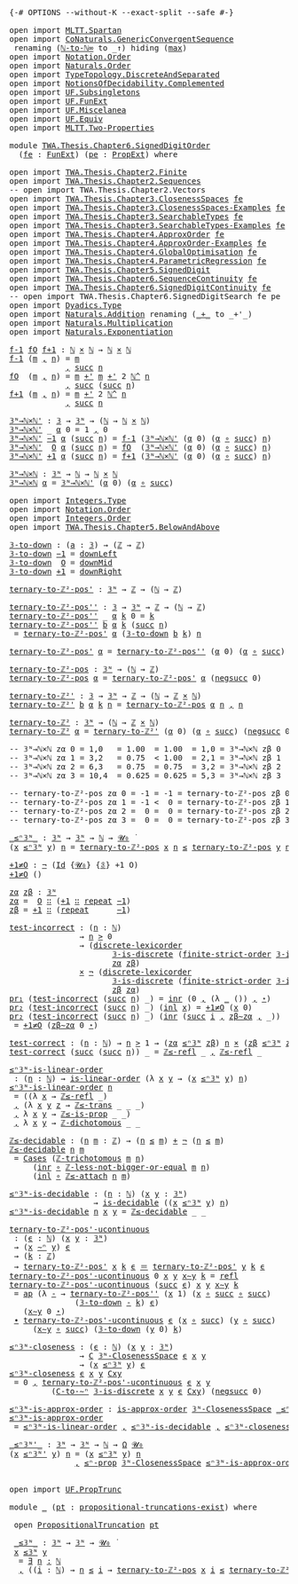 <pre class="Agda"><a id="9" class="Symbol">{-#</a> <a id="13" class="Keyword">OPTIONS</a> <a id="21" class="Pragma">--without-K</a> <a id="33" class="Pragma">--exact-split</a> <a id="47" class="Pragma">--safe</a> <a id="54" class="Symbol">#-}</a>

<a id="59" class="Keyword">open</a> <a id="64" class="Keyword">import</a> <a id="71" href="MLTT.Spartan.html" class="Module">MLTT.Spartan</a>
<a id="84" class="Keyword">open</a> <a id="89" class="Keyword">import</a> <a id="96" href="CoNaturals.GenericConvergentSequence.html" class="Module">CoNaturals.GenericConvergentSequence</a>
 <a id="134" class="Keyword">renaming</a> <a id="143" class="Symbol">(</a><a id="144" href="CoNaturals.GenericConvergentSequence.html#6813" class="Function">ℕ-to-ℕ∞</a> <a id="152" class="Symbol">to</a> <a id="155" class="Function">_↑</a><a id="157" class="Symbol">)</a> <a id="159" class="Keyword">hiding</a> <a id="166" class="Symbol">(</a><a id="167" href="CoNaturals.GenericConvergentSequence.html#17576" class="Function">max</a><a id="170" class="Symbol">)</a>
<a id="172" class="Keyword">open</a> <a id="177" class="Keyword">import</a> <a id="184" href="Notation.Order.html" class="Module">Notation.Order</a>
<a id="199" class="Keyword">open</a> <a id="204" class="Keyword">import</a> <a id="211" href="Naturals.Order.html" class="Module">Naturals.Order</a>
<a id="226" class="Keyword">open</a> <a id="231" class="Keyword">import</a> <a id="238" href="TypeTopology.DiscreteAndSeparated.html" class="Module">TypeTopology.DiscreteAndSeparated</a>
<a id="272" class="Keyword">open</a> <a id="277" class="Keyword">import</a> <a id="284" href="NotionsOfDecidability.Complemented.html" class="Module">NotionsOfDecidability.Complemented</a>
<a id="319" class="Keyword">open</a> <a id="324" class="Keyword">import</a> <a id="331" href="UF.Subsingletons.html" class="Module">UF.Subsingletons</a>
<a id="348" class="Keyword">open</a> <a id="353" class="Keyword">import</a> <a id="360" href="UF.FunExt.html" class="Module">UF.FunExt</a>
<a id="370" class="Keyword">open</a> <a id="375" class="Keyword">import</a> <a id="382" href="UF.Miscelanea.html" class="Module">UF.Miscelanea</a>
<a id="396" class="Keyword">open</a> <a id="401" class="Keyword">import</a> <a id="408" href="UF.Equiv.html" class="Module">UF.Equiv</a>
<a id="417" class="Keyword">open</a> <a id="422" class="Keyword">import</a> <a id="429" href="MLTT.Two-Properties.html" class="Module">MLTT.Two-Properties</a>

<a id="450" class="Keyword">module</a> <a id="457" href="TWA.Thesis.Chapter6.SignedDigitOrder.html" class="Module">TWA.Thesis.Chapter6.SignedDigitOrder</a>
  <a id="496" class="Symbol">(</a><a id="497" href="TWA.Thesis.Chapter6.SignedDigitOrder.html#497" class="Bound">fe</a> <a id="500" class="Symbol">:</a> <a id="502" href="UF.FunExt.html#970" class="Function">FunExt</a><a id="508" class="Symbol">)</a> <a id="510" class="Symbol">(</a><a id="511" href="TWA.Thesis.Chapter6.SignedDigitOrder.html#511" class="Bound">pe</a> <a id="514" class="Symbol">:</a> <a id="516" href="UF.Subsingletons.html#14254" class="Function">PropExt</a><a id="523" class="Symbol">)</a> <a id="525" class="Keyword">where</a>

<a id="532" class="Keyword">open</a> <a id="537" class="Keyword">import</a> <a id="544" href="TWA.Thesis.Chapter2.Finite.html" class="Module">TWA.Thesis.Chapter2.Finite</a>
<a id="571" class="Keyword">open</a> <a id="576" class="Keyword">import</a> <a id="583" href="TWA.Thesis.Chapter2.Sequences.html" class="Module">TWA.Thesis.Chapter2.Sequences</a>
<a id="613" class="Comment">-- open import TWA.Thesis.Chapter2.Vectors</a>
<a id="656" class="Keyword">open</a> <a id="661" class="Keyword">import</a> <a id="668" href="TWA.Thesis.Chapter3.ClosenessSpaces.html" class="Module">TWA.Thesis.Chapter3.ClosenessSpaces</a> <a id="704" href="TWA.Thesis.Chapter6.SignedDigitOrder.html#497" class="Bound">fe</a>
<a id="707" class="Keyword">open</a> <a id="712" class="Keyword">import</a> <a id="719" href="TWA.Thesis.Chapter3.ClosenessSpaces-Examples.html" class="Module">TWA.Thesis.Chapter3.ClosenessSpaces-Examples</a> <a id="764" href="TWA.Thesis.Chapter6.SignedDigitOrder.html#497" class="Bound">fe</a>
<a id="767" class="Keyword">open</a> <a id="772" class="Keyword">import</a> <a id="779" href="TWA.Thesis.Chapter3.SearchableTypes.html" class="Module">TWA.Thesis.Chapter3.SearchableTypes</a> <a id="815" href="TWA.Thesis.Chapter6.SignedDigitOrder.html#497" class="Bound">fe</a>
<a id="818" class="Keyword">open</a> <a id="823" class="Keyword">import</a> <a id="830" href="TWA.Thesis.Chapter3.SearchableTypes-Examples.html" class="Module">TWA.Thesis.Chapter3.SearchableTypes-Examples</a> <a id="875" href="TWA.Thesis.Chapter6.SignedDigitOrder.html#497" class="Bound">fe</a> <a id="878" href="TWA.Thesis.Chapter6.SignedDigitOrder.html#511" class="Bound">pe</a>
<a id="881" class="Keyword">open</a> <a id="886" class="Keyword">import</a> <a id="893" href="TWA.Thesis.Chapter4.ApproxOrder.html" class="Module">TWA.Thesis.Chapter4.ApproxOrder</a> <a id="925" href="TWA.Thesis.Chapter6.SignedDigitOrder.html#497" class="Bound">fe</a>
<a id="928" class="Keyword">open</a> <a id="933" class="Keyword">import</a> <a id="940" href="TWA.Thesis.Chapter4.ApproxOrder-Examples.html" class="Module">TWA.Thesis.Chapter4.ApproxOrder-Examples</a> <a id="981" href="TWA.Thesis.Chapter6.SignedDigitOrder.html#497" class="Bound">fe</a>
<a id="984" class="Keyword">open</a> <a id="989" class="Keyword">import</a> <a id="996" href="TWA.Thesis.Chapter4.GlobalOptimisation.html" class="Module">TWA.Thesis.Chapter4.GlobalOptimisation</a> <a id="1035" href="TWA.Thesis.Chapter6.SignedDigitOrder.html#497" class="Bound">fe</a>
<a id="1038" class="Keyword">open</a> <a id="1043" class="Keyword">import</a> <a id="1050" href="TWA.Thesis.Chapter4.ParametricRegression.html" class="Module">TWA.Thesis.Chapter4.ParametricRegression</a> <a id="1091" href="TWA.Thesis.Chapter6.SignedDigitOrder.html#497" class="Bound">fe</a>
<a id="1094" class="Keyword">open</a> <a id="1099" class="Keyword">import</a> <a id="1106" href="TWA.Thesis.Chapter5.SignedDigit.html" class="Module">TWA.Thesis.Chapter5.SignedDigit</a>
<a id="1138" class="Keyword">open</a> <a id="1143" class="Keyword">import</a> <a id="1150" href="TWA.Thesis.Chapter6.SequenceContinuity.html" class="Module">TWA.Thesis.Chapter6.SequenceContinuity</a> <a id="1189" href="TWA.Thesis.Chapter6.SignedDigitOrder.html#497" class="Bound">fe</a>
<a id="1192" class="Keyword">open</a> <a id="1197" class="Keyword">import</a> <a id="1204" href="TWA.Thesis.Chapter6.SignedDigitContinuity.html" class="Module">TWA.Thesis.Chapter6.SignedDigitContinuity</a> <a id="1246" href="TWA.Thesis.Chapter6.SignedDigitOrder.html#497" class="Bound">fe</a>
<a id="1249" class="Comment">-- open import TWA.Thesis.Chapter6.SignedDigitSearch fe pe</a>
<a id="1308" class="Keyword">open</a> <a id="1313" class="Keyword">import</a> <a id="1320" href="Dyadics.Type.html" class="Module">Dyadics.Type</a>
<a id="1333" class="Keyword">open</a> <a id="1338" class="Keyword">import</a> <a id="1345" href="Naturals.Addition.html" class="Module">Naturals.Addition</a> <a id="1363" class="Keyword">renaming</a> <a id="1372" class="Symbol">(</a><a id="1373" href="Naturals.Addition.html#241" class="Primitive Operator">_+_</a> <a id="1377" class="Symbol">to</a> <a id="1380" class="Primitive Operator">_+&#39;_</a><a id="1384" class="Symbol">)</a>
<a id="1386" class="Keyword">open</a> <a id="1391" class="Keyword">import</a> <a id="1398" href="Naturals.Multiplication.html" class="Module">Naturals.Multiplication</a>
<a id="1422" class="Keyword">open</a> <a id="1427" class="Keyword">import</a> <a id="1434" href="Naturals.Exponentiation.html" class="Module">Naturals.Exponentiation</a>

<a id="f-1"></a><a id="1459" href="TWA.Thesis.Chapter6.SignedDigitOrder.html#1459" class="Function">f-1</a> <a id="fO"></a><a id="1463" href="TWA.Thesis.Chapter6.SignedDigitOrder.html#1463" class="Function">fO</a> <a id="f+1"></a><a id="1466" href="TWA.Thesis.Chapter6.SignedDigitOrder.html#1466" class="Function">f+1</a> <a id="1470" class="Symbol">:</a> <a id="1472" href="MLTT.Natural-Numbers-Type.html#110" class="Datatype">ℕ</a> <a id="1474" href="MLTT.Sigma.html#572" class="Function Operator">×</a> <a id="1476" href="MLTT.Natural-Numbers-Type.html#110" class="Datatype">ℕ</a> <a id="1478" class="Symbol">→</a> <a id="1480" href="MLTT.Natural-Numbers-Type.html#110" class="Datatype">ℕ</a> <a id="1482" href="MLTT.Sigma.html#572" class="Function Operator">×</a> <a id="1484" href="MLTT.Natural-Numbers-Type.html#110" class="Datatype">ℕ</a>
<a id="1486" href="TWA.Thesis.Chapter6.SignedDigitOrder.html#1459" class="Function">f-1</a> <a id="1490" class="Symbol">(</a><a id="1491" href="TWA.Thesis.Chapter6.SignedDigitOrder.html#1491" class="Bound">m</a> <a id="1493" href="MLTT.Sigma.html#409" class="InductiveConstructor Operator">,</a> <a id="1495" href="TWA.Thesis.Chapter6.SignedDigitOrder.html#1495" class="Bound">n</a><a id="1496" class="Symbol">)</a> <a id="1498" class="Symbol">=</a> <a id="1500" href="TWA.Thesis.Chapter6.SignedDigitOrder.html#1491" class="Bound">m</a>
            <a id="1514" href="MLTT.Sigma.html#409" class="InductiveConstructor Operator">,</a> <a id="1516" href="MLTT.Natural-Numbers-Type.html#137" class="InductiveConstructor">succ</a> <a id="1521" href="TWA.Thesis.Chapter6.SignedDigitOrder.html#1495" class="Bound">n</a>
<a id="1523" href="TWA.Thesis.Chapter6.SignedDigitOrder.html#1463" class="Function">fO</a>  <a id="1527" class="Symbol">(</a><a id="1528" href="TWA.Thesis.Chapter6.SignedDigitOrder.html#1528" class="Bound">m</a> <a id="1530" href="MLTT.Sigma.html#409" class="InductiveConstructor Operator">,</a> <a id="1532" href="TWA.Thesis.Chapter6.SignedDigitOrder.html#1532" class="Bound">n</a><a id="1533" class="Symbol">)</a> <a id="1535" class="Symbol">=</a> <a id="1537" href="TWA.Thesis.Chapter6.SignedDigitOrder.html#1528" class="Bound">m</a> <a id="1539" href="TWA.Thesis.Chapter6.SignedDigitOrder.html#1380" class="Primitive Operator">+&#39;</a> <a id="1542" href="TWA.Thesis.Chapter6.SignedDigitOrder.html#1528" class="Bound">m</a> <a id="1544" href="TWA.Thesis.Chapter6.SignedDigitOrder.html#1380" class="Primitive Operator">+&#39;</a> <a id="1547" class="Number">2</a> <a id="1549" href="Naturals.Exponentiation.html#250" class="Function Operator">ℕ^</a> <a id="1552" href="TWA.Thesis.Chapter6.SignedDigitOrder.html#1532" class="Bound">n</a>
            <a id="1566" href="MLTT.Sigma.html#409" class="InductiveConstructor Operator">,</a> <a id="1568" href="MLTT.Natural-Numbers-Type.html#137" class="InductiveConstructor">succ</a> <a id="1573" class="Symbol">(</a><a id="1574" href="MLTT.Natural-Numbers-Type.html#137" class="InductiveConstructor">succ</a> <a id="1579" href="TWA.Thesis.Chapter6.SignedDigitOrder.html#1532" class="Bound">n</a><a id="1580" class="Symbol">)</a>
<a id="1582" href="TWA.Thesis.Chapter6.SignedDigitOrder.html#1466" class="Function">f+1</a> <a id="1586" class="Symbol">(</a><a id="1587" href="TWA.Thesis.Chapter6.SignedDigitOrder.html#1587" class="Bound">m</a> <a id="1589" href="MLTT.Sigma.html#409" class="InductiveConstructor Operator">,</a> <a id="1591" href="TWA.Thesis.Chapter6.SignedDigitOrder.html#1591" class="Bound">n</a><a id="1592" class="Symbol">)</a> <a id="1594" class="Symbol">=</a> <a id="1596" href="TWA.Thesis.Chapter6.SignedDigitOrder.html#1587" class="Bound">m</a> <a id="1598" href="TWA.Thesis.Chapter6.SignedDigitOrder.html#1380" class="Primitive Operator">+&#39;</a> <a id="1601" class="Number">2</a> <a id="1603" href="Naturals.Exponentiation.html#250" class="Function Operator">ℕ^</a> <a id="1606" href="TWA.Thesis.Chapter6.SignedDigitOrder.html#1591" class="Bound">n</a>
            <a id="1620" href="MLTT.Sigma.html#409" class="InductiveConstructor Operator">,</a> <a id="1622" href="MLTT.Natural-Numbers-Type.html#137" class="InductiveConstructor">succ</a> <a id="1627" href="TWA.Thesis.Chapter6.SignedDigitOrder.html#1591" class="Bound">n</a>

<a id="𝟛ᴺ→ℕ×ℕ&#39;"></a><a id="1630" href="TWA.Thesis.Chapter6.SignedDigitOrder.html#1630" class="Function">𝟛ᴺ→ℕ×ℕ&#39;</a> <a id="1638" class="Symbol">:</a> <a id="1640" href="TWA.Thesis.Chapter5.SignedDigit.html#415" class="Datatype">𝟛</a> <a id="1642" class="Symbol">→</a> <a id="1644" href="TWA.Thesis.Chapter5.SignedDigit.html#879" class="Function">𝟛ᴺ</a> <a id="1647" class="Symbol">→</a> <a id="1649" class="Symbol">(</a><a id="1650" href="MLTT.Natural-Numbers-Type.html#110" class="Datatype">ℕ</a> <a id="1652" class="Symbol">→</a> <a id="1654" href="MLTT.Natural-Numbers-Type.html#110" class="Datatype">ℕ</a> <a id="1656" href="MLTT.Sigma.html#572" class="Function Operator">×</a> <a id="1658" href="MLTT.Natural-Numbers-Type.html#110" class="Datatype">ℕ</a><a id="1659" class="Symbol">)</a>
<a id="1661" href="TWA.Thesis.Chapter6.SignedDigitOrder.html#1630" class="Function">𝟛ᴺ→ℕ×ℕ&#39;</a> <a id="1669" class="Symbol">_</a> <a id="1671" href="TWA.Thesis.Chapter6.SignedDigitOrder.html#1671" class="Bound">α</a> <a id="1673" class="Number">0</a> <a id="1675" class="Symbol">=</a> <a id="1677" class="Number">1</a> <a id="1679" href="MLTT.Sigma.html#409" class="InductiveConstructor Operator">,</a> <a id="1681" class="Number">0</a>
<a id="1683" href="TWA.Thesis.Chapter6.SignedDigitOrder.html#1630" class="Function">𝟛ᴺ→ℕ×ℕ&#39;</a> <a id="1691" href="TWA.Thesis.Chapter5.SignedDigit.html#432" class="InductiveConstructor">−1</a> <a id="1694" href="TWA.Thesis.Chapter6.SignedDigitOrder.html#1694" class="Bound">α</a> <a id="1696" class="Symbol">(</a><a id="1697" href="MLTT.Natural-Numbers-Type.html#137" class="InductiveConstructor">succ</a> <a id="1702" href="TWA.Thesis.Chapter6.SignedDigitOrder.html#1702" class="Bound">n</a><a id="1703" class="Symbol">)</a> <a id="1705" class="Symbol">=</a> <a id="1707" href="TWA.Thesis.Chapter6.SignedDigitOrder.html#1459" class="Function">f-1</a> <a id="1711" class="Symbol">(</a><a id="1712" href="TWA.Thesis.Chapter6.SignedDigitOrder.html#1630" class="Function">𝟛ᴺ→ℕ×ℕ&#39;</a> <a id="1720" class="Symbol">(</a><a id="1721" href="TWA.Thesis.Chapter6.SignedDigitOrder.html#1694" class="Bound">α</a> <a id="1723" class="Number">0</a><a id="1724" class="Symbol">)</a> <a id="1726" class="Symbol">(</a><a id="1727" href="TWA.Thesis.Chapter6.SignedDigitOrder.html#1694" class="Bound">α</a> <a id="1729" href="MLTT.Pi.html#527" class="Function Operator">∘</a> <a id="1731" href="MLTT.Natural-Numbers-Type.html#137" class="InductiveConstructor">succ</a><a id="1735" class="Symbol">)</a> <a id="1737" href="TWA.Thesis.Chapter6.SignedDigitOrder.html#1702" class="Bound">n</a><a id="1738" class="Symbol">)</a>
<a id="1740" href="TWA.Thesis.Chapter6.SignedDigitOrder.html#1630" class="Function">𝟛ᴺ→ℕ×ℕ&#39;</a>  <a id="1749" href="TWA.Thesis.Chapter5.SignedDigit.html#435" class="InductiveConstructor">O</a> <a id="1751" href="TWA.Thesis.Chapter6.SignedDigitOrder.html#1751" class="Bound">α</a> <a id="1753" class="Symbol">(</a><a id="1754" href="MLTT.Natural-Numbers-Type.html#137" class="InductiveConstructor">succ</a> <a id="1759" href="TWA.Thesis.Chapter6.SignedDigitOrder.html#1759" class="Bound">n</a><a id="1760" class="Symbol">)</a> <a id="1762" class="Symbol">=</a> <a id="1764" href="TWA.Thesis.Chapter6.SignedDigitOrder.html#1463" class="Function">fO</a>  <a id="1768" class="Symbol">(</a><a id="1769" href="TWA.Thesis.Chapter6.SignedDigitOrder.html#1630" class="Function">𝟛ᴺ→ℕ×ℕ&#39;</a> <a id="1777" class="Symbol">(</a><a id="1778" href="TWA.Thesis.Chapter6.SignedDigitOrder.html#1751" class="Bound">α</a> <a id="1780" class="Number">0</a><a id="1781" class="Symbol">)</a> <a id="1783" class="Symbol">(</a><a id="1784" href="TWA.Thesis.Chapter6.SignedDigitOrder.html#1751" class="Bound">α</a> <a id="1786" href="MLTT.Pi.html#527" class="Function Operator">∘</a> <a id="1788" href="MLTT.Natural-Numbers-Type.html#137" class="InductiveConstructor">succ</a><a id="1792" class="Symbol">)</a> <a id="1794" href="TWA.Thesis.Chapter6.SignedDigitOrder.html#1759" class="Bound">n</a><a id="1795" class="Symbol">)</a>
<a id="1797" href="TWA.Thesis.Chapter6.SignedDigitOrder.html#1630" class="Function">𝟛ᴺ→ℕ×ℕ&#39;</a> <a id="1805" href="TWA.Thesis.Chapter5.SignedDigit.html#437" class="InductiveConstructor">+1</a> <a id="1808" href="TWA.Thesis.Chapter6.SignedDigitOrder.html#1808" class="Bound">α</a> <a id="1810" class="Symbol">(</a><a id="1811" href="MLTT.Natural-Numbers-Type.html#137" class="InductiveConstructor">succ</a> <a id="1816" href="TWA.Thesis.Chapter6.SignedDigitOrder.html#1816" class="Bound">n</a><a id="1817" class="Symbol">)</a> <a id="1819" class="Symbol">=</a> <a id="1821" href="TWA.Thesis.Chapter6.SignedDigitOrder.html#1466" class="Function">f+1</a> <a id="1825" class="Symbol">(</a><a id="1826" href="TWA.Thesis.Chapter6.SignedDigitOrder.html#1630" class="Function">𝟛ᴺ→ℕ×ℕ&#39;</a> <a id="1834" class="Symbol">(</a><a id="1835" href="TWA.Thesis.Chapter6.SignedDigitOrder.html#1808" class="Bound">α</a> <a id="1837" class="Number">0</a><a id="1838" class="Symbol">)</a> <a id="1840" class="Symbol">(</a><a id="1841" href="TWA.Thesis.Chapter6.SignedDigitOrder.html#1808" class="Bound">α</a> <a id="1843" href="MLTT.Pi.html#527" class="Function Operator">∘</a> <a id="1845" href="MLTT.Natural-Numbers-Type.html#137" class="InductiveConstructor">succ</a><a id="1849" class="Symbol">)</a> <a id="1851" href="TWA.Thesis.Chapter6.SignedDigitOrder.html#1816" class="Bound">n</a><a id="1852" class="Symbol">)</a>

<a id="𝟛ᴺ→ℕ×ℕ"></a><a id="1855" href="TWA.Thesis.Chapter6.SignedDigitOrder.html#1855" class="Function">𝟛ᴺ→ℕ×ℕ</a> <a id="1862" class="Symbol">:</a> <a id="1864" href="TWA.Thesis.Chapter5.SignedDigit.html#879" class="Function">𝟛ᴺ</a> <a id="1867" class="Symbol">→</a> <a id="1869" href="MLTT.Natural-Numbers-Type.html#110" class="Datatype">ℕ</a> <a id="1871" class="Symbol">→</a> <a id="1873" href="MLTT.Natural-Numbers-Type.html#110" class="Datatype">ℕ</a> <a id="1875" href="MLTT.Sigma.html#572" class="Function Operator">×</a> <a id="1877" href="MLTT.Natural-Numbers-Type.html#110" class="Datatype">ℕ</a>
<a id="1879" href="TWA.Thesis.Chapter6.SignedDigitOrder.html#1855" class="Function">𝟛ᴺ→ℕ×ℕ</a> <a id="1886" href="TWA.Thesis.Chapter6.SignedDigitOrder.html#1886" class="Bound">α</a> <a id="1888" class="Symbol">=</a> <a id="1890" href="TWA.Thesis.Chapter6.SignedDigitOrder.html#1630" class="Function">𝟛ᴺ→ℕ×ℕ&#39;</a> <a id="1898" class="Symbol">(</a><a id="1899" href="TWA.Thesis.Chapter6.SignedDigitOrder.html#1886" class="Bound">α</a> <a id="1901" class="Number">0</a><a id="1902" class="Symbol">)</a> <a id="1904" class="Symbol">(</a><a id="1905" href="TWA.Thesis.Chapter6.SignedDigitOrder.html#1886" class="Bound">α</a> <a id="1907" href="MLTT.Pi.html#527" class="Function Operator">∘</a> <a id="1909" href="MLTT.Natural-Numbers-Type.html#137" class="InductiveConstructor">succ</a><a id="1913" class="Symbol">)</a>

<a id="1916" class="Keyword">open</a> <a id="1921" class="Keyword">import</a> <a id="1928" href="Integers.Type.html" class="Module">Integers.Type</a>
<a id="1942" class="Keyword">open</a> <a id="1947" class="Keyword">import</a> <a id="1954" href="Notation.Order.html" class="Module">Notation.Order</a>
<a id="1969" class="Keyword">open</a> <a id="1974" class="Keyword">import</a> <a id="1981" href="Integers.Order.html" class="Module">Integers.Order</a>
<a id="1996" class="Keyword">open</a> <a id="2001" class="Keyword">import</a> <a id="2008" href="TWA.Thesis.Chapter5.BelowAndAbove.html" class="Module">TWA.Thesis.Chapter5.BelowAndAbove</a>

<a id="𝟛-to-down"></a><a id="2043" href="TWA.Thesis.Chapter6.SignedDigitOrder.html#2043" class="Function">𝟛-to-down</a> <a id="2053" class="Symbol">:</a> <a id="2055" class="Symbol">(</a><a id="2056" href="TWA.Thesis.Chapter6.SignedDigitOrder.html#2056" class="Bound">a</a> <a id="2058" class="Symbol">:</a> <a id="2060" href="TWA.Thesis.Chapter5.SignedDigit.html#415" class="Datatype">𝟛</a><a id="2061" class="Symbol">)</a> <a id="2063" class="Symbol">→</a> <a id="2065" class="Symbol">(</a><a id="2066" href="Integers.Type.html#776" class="Datatype">ℤ</a> <a id="2068" class="Symbol">→</a> <a id="2070" href="Integers.Type.html#776" class="Datatype">ℤ</a><a id="2071" class="Symbol">)</a>
<a id="2073" href="TWA.Thesis.Chapter6.SignedDigitOrder.html#2043" class="Function">𝟛-to-down</a> <a id="2083" href="TWA.Thesis.Chapter5.SignedDigit.html#432" class="InductiveConstructor">−1</a> <a id="2086" class="Symbol">=</a> <a id="2088" href="TWA.Thesis.Chapter5.BelowAndAbove.html#528" class="Function">downLeft</a>
<a id="2097" href="TWA.Thesis.Chapter6.SignedDigitOrder.html#2043" class="Function">𝟛-to-down</a>  <a id="2108" href="TWA.Thesis.Chapter5.SignedDigit.html#435" class="InductiveConstructor">O</a> <a id="2110" class="Symbol">=</a> <a id="2112" href="TWA.Thesis.Chapter5.BelowAndAbove.html#537" class="Function">downMid</a>
<a id="2120" href="TWA.Thesis.Chapter6.SignedDigitOrder.html#2043" class="Function">𝟛-to-down</a> <a id="2130" href="TWA.Thesis.Chapter5.SignedDigit.html#437" class="InductiveConstructor">+1</a> <a id="2133" class="Symbol">=</a> <a id="2135" href="TWA.Thesis.Chapter5.BelowAndAbove.html#545" class="Function">downRight</a>

<a id="ternary-to-ℤ²-pos&#39;"></a><a id="2146" href="TWA.Thesis.Chapter6.SignedDigitOrder.html#2146" class="Function">ternary-to-ℤ²-pos&#39;</a> <a id="2165" class="Symbol">:</a> <a id="2167" href="TWA.Thesis.Chapter5.SignedDigit.html#879" class="Function">𝟛ᴺ</a> <a id="2170" class="Symbol">→</a> <a id="2172" href="Integers.Type.html#776" class="Datatype">ℤ</a> <a id="2174" class="Symbol">→</a> <a id="2176" class="Symbol">(</a><a id="2177" href="MLTT.Natural-Numbers-Type.html#110" class="Datatype">ℕ</a> <a id="2179" class="Symbol">→</a> <a id="2181" href="Integers.Type.html#776" class="Datatype">ℤ</a><a id="2182" class="Symbol">)</a>

<a id="ternary-to-ℤ²-pos&#39;&#39;"></a><a id="2185" href="TWA.Thesis.Chapter6.SignedDigitOrder.html#2185" class="Function">ternary-to-ℤ²-pos&#39;&#39;</a> <a id="2205" class="Symbol">:</a> <a id="2207" href="TWA.Thesis.Chapter5.SignedDigit.html#415" class="Datatype">𝟛</a> <a id="2209" class="Symbol">→</a> <a id="2211" href="TWA.Thesis.Chapter5.SignedDigit.html#879" class="Function">𝟛ᴺ</a> <a id="2214" class="Symbol">→</a> <a id="2216" href="Integers.Type.html#776" class="Datatype">ℤ</a> <a id="2218" class="Symbol">→</a> <a id="2220" class="Symbol">(</a><a id="2221" href="MLTT.Natural-Numbers-Type.html#110" class="Datatype">ℕ</a> <a id="2223" class="Symbol">→</a> <a id="2225" href="Integers.Type.html#776" class="Datatype">ℤ</a><a id="2226" class="Symbol">)</a>
<a id="2228" href="TWA.Thesis.Chapter6.SignedDigitOrder.html#2185" class="Function">ternary-to-ℤ²-pos&#39;&#39;</a> <a id="2248" class="Symbol">_</a> <a id="2250" href="TWA.Thesis.Chapter6.SignedDigitOrder.html#2250" class="Bound">α</a> <a id="2252" href="TWA.Thesis.Chapter6.SignedDigitOrder.html#2252" class="Bound">k</a> <a id="2254" class="Number">0</a> <a id="2256" class="Symbol">=</a> <a id="2258" href="TWA.Thesis.Chapter6.SignedDigitOrder.html#2252" class="Bound">k</a>
<a id="2260" href="TWA.Thesis.Chapter6.SignedDigitOrder.html#2185" class="Function">ternary-to-ℤ²-pos&#39;&#39;</a> <a id="2280" href="TWA.Thesis.Chapter6.SignedDigitOrder.html#2280" class="Bound">b</a> <a id="2282" href="TWA.Thesis.Chapter6.SignedDigitOrder.html#2282" class="Bound">α</a> <a id="2284" href="TWA.Thesis.Chapter6.SignedDigitOrder.html#2284" class="Bound">k</a> <a id="2286" class="Symbol">(</a><a id="2287" href="MLTT.Natural-Numbers-Type.html#137" class="InductiveConstructor">succ</a> <a id="2292" href="TWA.Thesis.Chapter6.SignedDigitOrder.html#2292" class="Bound">n</a><a id="2293" class="Symbol">)</a>
 <a id="2296" class="Symbol">=</a> <a id="2298" href="TWA.Thesis.Chapter6.SignedDigitOrder.html#2146" class="Function">ternary-to-ℤ²-pos&#39;</a> <a id="2317" href="TWA.Thesis.Chapter6.SignedDigitOrder.html#2282" class="Bound">α</a> <a id="2319" class="Symbol">(</a><a id="2320" href="TWA.Thesis.Chapter6.SignedDigitOrder.html#2043" class="Function">𝟛-to-down</a> <a id="2330" href="TWA.Thesis.Chapter6.SignedDigitOrder.html#2280" class="Bound">b</a> <a id="2332" href="TWA.Thesis.Chapter6.SignedDigitOrder.html#2284" class="Bound">k</a><a id="2333" class="Symbol">)</a> <a id="2335" href="TWA.Thesis.Chapter6.SignedDigitOrder.html#2292" class="Bound">n</a>

<a id="2338" href="TWA.Thesis.Chapter6.SignedDigitOrder.html#2146" class="Function">ternary-to-ℤ²-pos&#39;</a> <a id="2357" href="TWA.Thesis.Chapter6.SignedDigitOrder.html#2357" class="Bound">α</a> <a id="2359" class="Symbol">=</a> <a id="2361" href="TWA.Thesis.Chapter6.SignedDigitOrder.html#2185" class="Function">ternary-to-ℤ²-pos&#39;&#39;</a> <a id="2381" class="Symbol">(</a><a id="2382" href="TWA.Thesis.Chapter6.SignedDigitOrder.html#2357" class="Bound">α</a> <a id="2384" class="Number">0</a><a id="2385" class="Symbol">)</a> <a id="2387" class="Symbol">(</a><a id="2388" href="TWA.Thesis.Chapter6.SignedDigitOrder.html#2357" class="Bound">α</a> <a id="2390" href="MLTT.Pi.html#527" class="Function Operator">∘</a> <a id="2392" href="MLTT.Natural-Numbers-Type.html#137" class="InductiveConstructor">succ</a><a id="2396" class="Symbol">)</a>

<a id="ternary-to-ℤ²-pos"></a><a id="2399" href="TWA.Thesis.Chapter6.SignedDigitOrder.html#2399" class="Function">ternary-to-ℤ²-pos</a> <a id="2417" class="Symbol">:</a> <a id="2419" href="TWA.Thesis.Chapter5.SignedDigit.html#879" class="Function">𝟛ᴺ</a> <a id="2422" class="Symbol">→</a> <a id="2424" class="Symbol">(</a><a id="2425" href="MLTT.Natural-Numbers-Type.html#110" class="Datatype">ℕ</a> <a id="2427" class="Symbol">→</a> <a id="2429" href="Integers.Type.html#776" class="Datatype">ℤ</a><a id="2430" class="Symbol">)</a>
<a id="2432" href="TWA.Thesis.Chapter6.SignedDigitOrder.html#2399" class="Function">ternary-to-ℤ²-pos</a> <a id="2450" href="TWA.Thesis.Chapter6.SignedDigitOrder.html#2450" class="Bound">α</a> <a id="2452" class="Symbol">=</a> <a id="2454" href="TWA.Thesis.Chapter6.SignedDigitOrder.html#2146" class="Function">ternary-to-ℤ²-pos&#39;</a> <a id="2473" href="TWA.Thesis.Chapter6.SignedDigitOrder.html#2450" class="Bound">α</a> <a id="2475" class="Symbol">(</a><a id="2476" href="Integers.Type.html#809" class="InductiveConstructor">negsucc</a> <a id="2484" class="Number">0</a><a id="2485" class="Symbol">)</a>

<a id="ternary-to-ℤ²&#39;"></a><a id="2488" href="TWA.Thesis.Chapter6.SignedDigitOrder.html#2488" class="Function">ternary-to-ℤ²&#39;</a> <a id="2503" class="Symbol">:</a> <a id="2505" href="TWA.Thesis.Chapter5.SignedDigit.html#415" class="Datatype">𝟛</a> <a id="2507" class="Symbol">→</a> <a id="2509" href="TWA.Thesis.Chapter5.SignedDigit.html#879" class="Function">𝟛ᴺ</a> <a id="2512" class="Symbol">→</a> <a id="2514" href="Integers.Type.html#776" class="Datatype">ℤ</a> <a id="2516" class="Symbol">→</a> <a id="2518" class="Symbol">(</a><a id="2519" href="MLTT.Natural-Numbers-Type.html#110" class="Datatype">ℕ</a> <a id="2521" class="Symbol">→</a> <a id="2523" href="Integers.Type.html#776" class="Datatype">ℤ</a> <a id="2525" href="MLTT.Sigma.html#572" class="Function Operator">×</a> <a id="2527" href="MLTT.Natural-Numbers-Type.html#110" class="Datatype">ℕ</a><a id="2528" class="Symbol">)</a>
<a id="2530" href="TWA.Thesis.Chapter6.SignedDigitOrder.html#2488" class="Function">ternary-to-ℤ²&#39;</a> <a id="2545" href="TWA.Thesis.Chapter6.SignedDigitOrder.html#2545" class="Bound">b</a> <a id="2547" href="TWA.Thesis.Chapter6.SignedDigitOrder.html#2547" class="Bound">α</a> <a id="2549" href="TWA.Thesis.Chapter6.SignedDigitOrder.html#2549" class="Bound">k</a> <a id="2551" href="TWA.Thesis.Chapter6.SignedDigitOrder.html#2551" class="Bound">n</a> <a id="2553" class="Symbol">=</a> <a id="2555" href="TWA.Thesis.Chapter6.SignedDigitOrder.html#2399" class="Function">ternary-to-ℤ²-pos</a> <a id="2573" href="TWA.Thesis.Chapter6.SignedDigitOrder.html#2547" class="Bound">α</a> <a id="2575" href="TWA.Thesis.Chapter6.SignedDigitOrder.html#2551" class="Bound">n</a> <a id="2577" href="MLTT.Sigma.html#409" class="InductiveConstructor Operator">,</a> <a id="2579" href="TWA.Thesis.Chapter6.SignedDigitOrder.html#2551" class="Bound">n</a>

<a id="ternary-to-ℤ²"></a><a id="2582" href="TWA.Thesis.Chapter6.SignedDigitOrder.html#2582" class="Function">ternary-to-ℤ²</a> <a id="2596" class="Symbol">:</a> <a id="2598" href="TWA.Thesis.Chapter5.SignedDigit.html#879" class="Function">𝟛ᴺ</a> <a id="2601" class="Symbol">→</a> <a id="2603" class="Symbol">(</a><a id="2604" href="MLTT.Natural-Numbers-Type.html#110" class="Datatype">ℕ</a> <a id="2606" class="Symbol">→</a> <a id="2608" href="Integers.Type.html#776" class="Datatype">ℤ</a> <a id="2610" href="MLTT.Sigma.html#572" class="Function Operator">×</a> <a id="2612" href="MLTT.Natural-Numbers-Type.html#110" class="Datatype">ℕ</a><a id="2613" class="Symbol">)</a>
<a id="2615" href="TWA.Thesis.Chapter6.SignedDigitOrder.html#2582" class="Function">ternary-to-ℤ²</a> <a id="2629" href="TWA.Thesis.Chapter6.SignedDigitOrder.html#2629" class="Bound">α</a> <a id="2631" class="Symbol">=</a> <a id="2633" href="TWA.Thesis.Chapter6.SignedDigitOrder.html#2488" class="Function">ternary-to-ℤ²&#39;</a> <a id="2648" class="Symbol">(</a><a id="2649" href="TWA.Thesis.Chapter6.SignedDigitOrder.html#2629" class="Bound">α</a> <a id="2651" class="Number">0</a><a id="2652" class="Symbol">)</a> <a id="2654" class="Symbol">(</a><a id="2655" href="TWA.Thesis.Chapter6.SignedDigitOrder.html#2629" class="Bound">α</a> <a id="2657" href="MLTT.Pi.html#527" class="Function Operator">∘</a> <a id="2659" href="MLTT.Natural-Numbers-Type.html#137" class="InductiveConstructor">succ</a><a id="2663" class="Symbol">)</a> <a id="2665" class="Symbol">(</a><a id="2666" href="Integers.Type.html#809" class="InductiveConstructor">negsucc</a> <a id="2674" class="Number">0</a><a id="2675" class="Symbol">)</a>

<a id="2678" class="Comment">-- 𝟛ᴺ→ℕ×ℕ zα 0 = 1,0   = 1.00  = 1.00  = 1,0 = 𝟛ᴺ→ℕ×ℕ zβ 0</a>
<a id="2737" class="Comment">-- 𝟛ᴺ→ℕ×ℕ zα 1 = 3,2   = 0.75  &lt; 1.00  = 2,1 = 𝟛ᴺ→ℕ×ℕ zβ 1</a>
<a id="2796" class="Comment">-- 𝟛ᴺ→ℕ×ℕ zα 2 = 6,3   = 0.75  = 0.75  = 3,2 = 𝟛ᴺ→ℕ×ℕ zβ 2</a>
<a id="2855" class="Comment">-- 𝟛ᴺ→ℕ×ℕ zα 3 = 10,4  = 0.625 = 0.625 = 5,3 = 𝟛ᴺ→ℕ×ℕ zβ 3</a>

<a id="2915" class="Comment">-- ternary-to-ℤ²-pos zα 0 = -1 = -1 = ternary-to-ℤ²-pos zβ 0</a>
<a id="2976" class="Comment">-- ternary-to-ℤ²-pos zα 1 = -1 &lt;  0 = ternary-to-ℤ²-pos zβ 1</a>
<a id="3037" class="Comment">-- ternary-to-ℤ²-pos zα 2 =  0 =  0 = ternary-to-ℤ²-pos zβ 2</a>
<a id="3098" class="Comment">-- ternary-to-ℤ²-pos zα 3 =  0 =  0 = ternary-to-ℤ²-pos zβ 3</a>

<a id="_≤ⁿ𝟛ᴺ_"></a><a id="3160" href="TWA.Thesis.Chapter6.SignedDigitOrder.html#3160" class="Function Operator">_≤ⁿ𝟛ᴺ_</a> <a id="3167" class="Symbol">:</a> <a id="3169" href="TWA.Thesis.Chapter5.SignedDigit.html#879" class="Function">𝟛ᴺ</a> <a id="3172" class="Symbol">→</a> <a id="3174" href="TWA.Thesis.Chapter5.SignedDigit.html#879" class="Function">𝟛ᴺ</a> <a id="3177" class="Symbol">→</a> <a id="3179" href="MLTT.Natural-Numbers-Type.html#110" class="Datatype">ℕ</a> <a id="3181" class="Symbol">→</a> <a id="3183" href="Agda.Primitive.html#758" class="Primitive">𝓤₀</a> <a id="3186" href="MLTT.Universes.html#408" class="Function Operator">̇</a>
<a id="3188" class="Symbol">(</a><a id="3189" href="TWA.Thesis.Chapter6.SignedDigitOrder.html#3189" class="Bound">x</a> <a id="3191" href="TWA.Thesis.Chapter6.SignedDigitOrder.html#3160" class="Function Operator">≤ⁿ𝟛ᴺ</a> <a id="3196" href="TWA.Thesis.Chapter6.SignedDigitOrder.html#3196" class="Bound">y</a><a id="3197" class="Symbol">)</a> <a id="3199" href="TWA.Thesis.Chapter6.SignedDigitOrder.html#3199" class="Bound">n</a> <a id="3201" class="Symbol">=</a> <a id="3203" href="TWA.Thesis.Chapter6.SignedDigitOrder.html#2399" class="Function">ternary-to-ℤ²-pos</a> <a id="3221" href="TWA.Thesis.Chapter6.SignedDigitOrder.html#3189" class="Bound">x</a> <a id="3223" href="TWA.Thesis.Chapter6.SignedDigitOrder.html#3199" class="Bound">n</a> <a id="3225" href="Notation.Order.html#575" class="Field Operator">≤</a> <a id="3227" href="TWA.Thesis.Chapter6.SignedDigitOrder.html#2399" class="Function">ternary-to-ℤ²-pos</a> <a id="3245" href="TWA.Thesis.Chapter6.SignedDigitOrder.html#3196" class="Bound">y</a> <a id="3247" href="TWA.Thesis.Chapter6.SignedDigitOrder.html#3199" class="Bound">n</a>

<a id="+1≠O"></a><a id="3250" href="TWA.Thesis.Chapter6.SignedDigitOrder.html#3250" class="Function">+1≠O</a> <a id="3255" class="Symbol">:</a> <a id="3257" href="MLTT.Negation.html#319" class="Function Operator">¬</a> <a id="3259" class="Symbol">(</a><a id="3260" href="MLTT.Id.html#281" class="Function">Id</a> <a id="3263" class="Symbol">{</a><a id="3264" href="Agda.Primitive.html#758" class="Primitive">𝓤₀</a><a id="3266" class="Symbol">}</a> <a id="3268" class="Symbol">{</a><a id="3269" href="TWA.Thesis.Chapter5.SignedDigit.html#415" class="Datatype">𝟛</a><a id="3270" class="Symbol">}</a> <a id="3272" class="InductiveConstructor">+1</a> <a id="3275" class="InductiveConstructor">O</a><a id="3276" class="Symbol">)</a>
<a id="3278" href="TWA.Thesis.Chapter6.SignedDigitOrder.html#3250" class="Function">+1≠O</a> <a id="3283" class="Symbol">()</a>

<a id="zα"></a><a id="3287" href="TWA.Thesis.Chapter6.SignedDigitOrder.html#3287" class="Function">zα</a> <a id="zβ"></a><a id="3290" href="TWA.Thesis.Chapter6.SignedDigitOrder.html#3290" class="Function">zβ</a> <a id="3293" class="Symbol">:</a> <a id="3295" href="TWA.Thesis.Chapter5.SignedDigit.html#879" class="Function">𝟛ᴺ</a>
<a id="3298" href="TWA.Thesis.Chapter6.SignedDigitOrder.html#3287" class="Function">zα</a> <a id="3301" class="Symbol">=</a>  <a id="3304" href="TWA.Thesis.Chapter5.SignedDigit.html#435" class="InductiveConstructor">O</a> <a id="3306" href="TWA.Thesis.Chapter2.Sequences.html#775" class="Function Operator">∷</a> <a id="3308" class="Symbol">(</a><a id="3309" href="TWA.Thesis.Chapter5.SignedDigit.html#437" class="InductiveConstructor">+1</a> <a id="3312" href="TWA.Thesis.Chapter2.Sequences.html#775" class="Function Operator">∷</a> <a id="3314" href="TWA.Thesis.Chapter2.Sequences.html#413" class="Function">repeat</a> <a id="3321" href="TWA.Thesis.Chapter5.SignedDigit.html#432" class="InductiveConstructor">−1</a><a id="3323" class="Symbol">)</a>
<a id="3325" href="TWA.Thesis.Chapter6.SignedDigitOrder.html#3290" class="Function">zβ</a> <a id="3328" class="Symbol">=</a> <a id="3330" href="TWA.Thesis.Chapter5.SignedDigit.html#437" class="InductiveConstructor">+1</a> <a id="3333" href="TWA.Thesis.Chapter2.Sequences.html#775" class="Function Operator">∷</a> <a id="3335" class="Symbol">(</a><a id="3336" href="TWA.Thesis.Chapter2.Sequences.html#413" class="Function">repeat</a>      <a id="3348" href="TWA.Thesis.Chapter5.SignedDigit.html#432" class="InductiveConstructor">−1</a><a id="3350" class="Symbol">)</a>

<a id="test-incorrect"></a><a id="3353" href="TWA.Thesis.Chapter6.SignedDigitOrder.html#3353" class="Function">test-incorrect</a> <a id="3368" class="Symbol">:</a> <a id="3370" class="Symbol">(</a><a id="3371" href="TWA.Thesis.Chapter6.SignedDigitOrder.html#3371" class="Bound">n</a> <a id="3373" class="Symbol">:</a> <a id="3375" href="MLTT.Natural-Numbers-Type.html#110" class="Datatype">ℕ</a><a id="3376" class="Symbol">)</a>
               <a id="3393" class="Symbol">→</a> <a id="3395" href="TWA.Thesis.Chapter6.SignedDigitOrder.html#3371" class="Bound">n</a> <a id="3397" href="Notation.Order.html#327" class="Function Operator">&gt;</a> <a id="3399" class="Number">0</a>
               <a id="3416" class="Symbol">→</a> <a id="3418" class="Symbol">(</a><a id="3419" href="TWA.Thesis.Chapter4.ApproxOrder-Examples.html#8909" class="Function">discrete-lexicorder</a>
                      <a id="3461" href="TWA.Thesis.Chapter5.SignedDigit.html#743" class="Function">𝟛-is-discrete</a> <a id="3475" class="Symbol">(</a><a id="3476" href="TWA.Thesis.Chapter4.ApproxOrder-Examples.html#8255" class="Function">finite-strict-order</a> <a id="3496" href="TWA.Thesis.Chapter5.SignedDigit.html#445" class="Function">𝟛-is-finite</a><a id="3507" class="Symbol">)</a>
                      <a id="3531" href="TWA.Thesis.Chapter6.SignedDigitOrder.html#3287" class="Function">zα</a> <a id="3534" href="TWA.Thesis.Chapter6.SignedDigitOrder.html#3290" class="Function">zβ</a><a id="3536" class="Symbol">)</a>
               <a id="3553" href="MLTT.Sigma.html#572" class="Function Operator">×</a> <a id="3555" href="MLTT.Negation.html#319" class="Function Operator">¬</a> <a id="3557" class="Symbol">(</a><a id="3558" href="TWA.Thesis.Chapter4.ApproxOrder-Examples.html#8909" class="Function">discrete-lexicorder</a>
                      <a id="3600" href="TWA.Thesis.Chapter5.SignedDigit.html#743" class="Function">𝟛-is-discrete</a> <a id="3614" class="Symbol">(</a><a id="3615" href="TWA.Thesis.Chapter4.ApproxOrder-Examples.html#8255" class="Function">finite-strict-order</a> <a id="3635" href="TWA.Thesis.Chapter5.SignedDigit.html#445" class="Function">𝟛-is-finite</a><a id="3646" class="Symbol">)</a>
                      <a id="3670" href="TWA.Thesis.Chapter6.SignedDigitOrder.html#3290" class="Function">zβ</a> <a id="3673" href="TWA.Thesis.Chapter6.SignedDigitOrder.html#3287" class="Function">zα</a><a id="3675" class="Symbol">)</a>
<a id="3677" href="MLTT.Sigma-Type.html#213" class="Field">pr₁</a> <a id="3681" class="Symbol">(</a><a id="3682" href="TWA.Thesis.Chapter6.SignedDigitOrder.html#3353" class="Function">test-incorrect</a> <a id="3697" class="Symbol">(</a><a id="3698" href="MLTT.Natural-Numbers-Type.html#137" class="InductiveConstructor">succ</a> <a id="3703" href="TWA.Thesis.Chapter6.SignedDigitOrder.html#3703" class="Bound">n</a><a id="3704" class="Symbol">)</a> <a id="3706" class="Symbol">_)</a> <a id="3709" class="Symbol">=</a> <a id="3711" href="MLTT.Plus-Type.html#201" class="InductiveConstructor">inr</a> <a id="3715" class="Symbol">(</a><a id="3716" class="Number">0</a> <a id="3718" href="MLTT.Sigma.html#409" class="InductiveConstructor Operator">,</a> <a id="3720" class="Symbol">(λ</a> <a id="3723" href="TWA.Thesis.Chapter6.SignedDigitOrder.html#3723" class="Bound">_</a> <a id="3725" class="Symbol">())</a> <a id="3729" href="MLTT.Sigma.html#409" class="InductiveConstructor Operator">,</a> <a id="3731" href="MLTT.Unit.html#176" class="InductiveConstructor">⋆</a><a id="3732" class="Symbol">)</a>
<a id="3734" href="MLTT.Sigma-Type.html#224" class="Field">pr₂</a> <a id="3738" class="Symbol">(</a><a id="3739" href="TWA.Thesis.Chapter6.SignedDigitOrder.html#3353" class="Function">test-incorrect</a> <a id="3754" class="Symbol">(</a><a id="3755" href="MLTT.Natural-Numbers-Type.html#137" class="InductiveConstructor">succ</a> <a id="3760" href="TWA.Thesis.Chapter6.SignedDigitOrder.html#3760" class="Bound">n</a><a id="3761" class="Symbol">)</a> <a id="3763" class="Symbol">_)</a> <a id="3766" class="Symbol">(</a><a id="3767" href="MLTT.Plus-Type.html#184" class="InductiveConstructor">inl</a> <a id="3771" href="TWA.Thesis.Chapter6.SignedDigitOrder.html#3771" class="Bound">x</a><a id="3772" class="Symbol">)</a> <a id="3774" class="Symbol">=</a> <a id="3776" href="TWA.Thesis.Chapter6.SignedDigitOrder.html#3250" class="Function">+1≠O</a> <a id="3781" class="Symbol">(</a><a id="3782" href="TWA.Thesis.Chapter6.SignedDigitOrder.html#3771" class="Bound">x</a> <a id="3784" class="Number">0</a><a id="3785" class="Symbol">)</a>
<a id="3787" href="MLTT.Sigma-Type.html#224" class="Field">pr₂</a> <a id="3791" class="Symbol">(</a><a id="3792" href="TWA.Thesis.Chapter6.SignedDigitOrder.html#3353" class="Function">test-incorrect</a> <a id="3807" class="Symbol">(</a><a id="3808" href="MLTT.Natural-Numbers-Type.html#137" class="InductiveConstructor">succ</a> <a id="3813" href="TWA.Thesis.Chapter6.SignedDigitOrder.html#3813" class="Bound">n</a><a id="3814" class="Symbol">)</a> <a id="3816" class="Symbol">_)</a> <a id="3819" class="Symbol">(</a><a id="3820" href="MLTT.Plus-Type.html#201" class="InductiveConstructor">inr</a> <a id="3824" class="Symbol">(</a><a id="3825" href="MLTT.Natural-Numbers-Type.html#137" class="InductiveConstructor">succ</a> <a id="3830" href="TWA.Thesis.Chapter6.SignedDigitOrder.html#3830" class="Bound">i</a> <a id="3832" href="MLTT.Sigma.html#409" class="InductiveConstructor Operator">,</a> <a id="3834" href="TWA.Thesis.Chapter6.SignedDigitOrder.html#3834" class="Bound">zβ∼zα</a> <a id="3840" href="MLTT.Sigma.html#409" class="InductiveConstructor Operator">,</a> <a id="3842" class="Symbol">_))</a>
 <a id="3847" class="Symbol">=</a> <a id="3849" href="TWA.Thesis.Chapter6.SignedDigitOrder.html#3250" class="Function">+1≠O</a> <a id="3854" class="Symbol">(</a><a id="3855" href="TWA.Thesis.Chapter6.SignedDigitOrder.html#3834" class="Bound">zβ∼zα</a> <a id="3861" class="Number">0</a> <a id="3863" href="MLTT.Unit.html#176" class="InductiveConstructor">⋆</a><a id="3864" class="Symbol">)</a>

<a id="test-correct"></a><a id="3867" href="TWA.Thesis.Chapter6.SignedDigitOrder.html#3867" class="Function">test-correct</a> <a id="3880" class="Symbol">:</a> <a id="3882" class="Symbol">(</a><a id="3883" href="TWA.Thesis.Chapter6.SignedDigitOrder.html#3883" class="Bound">n</a> <a id="3885" class="Symbol">:</a> <a id="3887" href="MLTT.Natural-Numbers-Type.html#110" class="Datatype">ℕ</a><a id="3888" class="Symbol">)</a> <a id="3890" class="Symbol">→</a> <a id="3892" href="TWA.Thesis.Chapter6.SignedDigitOrder.html#3883" class="Bound">n</a> <a id="3894" href="Notation.Order.html#327" class="Function Operator">&gt;</a> <a id="3896" class="Number">1</a> <a id="3898" class="Symbol">→</a> <a id="3900" class="Symbol">(</a><a id="3901" href="TWA.Thesis.Chapter6.SignedDigitOrder.html#3287" class="Function">zα</a> <a id="3904" href="TWA.Thesis.Chapter6.SignedDigitOrder.html#3160" class="Function Operator">≤ⁿ𝟛ᴺ</a> <a id="3909" href="TWA.Thesis.Chapter6.SignedDigitOrder.html#3290" class="Function">zβ</a><a id="3911" class="Symbol">)</a> <a id="3913" href="TWA.Thesis.Chapter6.SignedDigitOrder.html#3883" class="Bound">n</a> <a id="3915" href="MLTT.Sigma.html#572" class="Function Operator">×</a> <a id="3917" class="Symbol">(</a><a id="3918" href="TWA.Thesis.Chapter6.SignedDigitOrder.html#3290" class="Function">zβ</a> <a id="3921" href="TWA.Thesis.Chapter6.SignedDigitOrder.html#3160" class="Function Operator">≤ⁿ𝟛ᴺ</a> <a id="3926" href="TWA.Thesis.Chapter6.SignedDigitOrder.html#3287" class="Function">zα</a><a id="3928" class="Symbol">)</a> <a id="3930" href="TWA.Thesis.Chapter6.SignedDigitOrder.html#3883" class="Bound">n</a>
<a id="3932" href="TWA.Thesis.Chapter6.SignedDigitOrder.html#3867" class="Function">test-correct</a> <a id="3945" class="Symbol">(</a><a id="3946" href="MLTT.Natural-Numbers-Type.html#137" class="InductiveConstructor">succ</a> <a id="3951" class="Symbol">(</a><a id="3952" href="MLTT.Natural-Numbers-Type.html#137" class="InductiveConstructor">succ</a> <a id="3957" href="TWA.Thesis.Chapter6.SignedDigitOrder.html#3957" class="Bound">n</a><a id="3958" class="Symbol">))</a> <a id="3961" class="Symbol">_</a> <a id="3963" class="Symbol">=</a> <a id="3965" href="Integers.Order.html#7295" class="Function">ℤ≤-refl</a> <a id="3973" class="Symbol">_</a> <a id="3975" href="MLTT.Sigma.html#409" class="InductiveConstructor Operator">,</a> <a id="3977" href="Integers.Order.html#7295" class="Function">ℤ≤-refl</a> <a id="3985" class="Symbol">_</a>

<a id="≤ⁿ𝟛ᴺ-is-linear-order"></a><a id="3988" href="TWA.Thesis.Chapter6.SignedDigitOrder.html#3988" class="Function">≤ⁿ𝟛ᴺ-is-linear-order</a>
 <a id="4010" class="Symbol">:</a> <a id="4012" class="Symbol">(</a><a id="4013" href="TWA.Thesis.Chapter6.SignedDigitOrder.html#4013" class="Bound">n</a> <a id="4015" class="Symbol">:</a> <a id="4017" href="MLTT.Natural-Numbers-Type.html#110" class="Datatype">ℕ</a><a id="4018" class="Symbol">)</a> <a id="4020" class="Symbol">→</a> <a id="4022" href="TWA.Thesis.Chapter4.ApproxOrder.html#658" class="Function">is-linear-order</a> <a id="4038" class="Symbol">(λ</a> <a id="4041" href="TWA.Thesis.Chapter6.SignedDigitOrder.html#4041" class="Bound">x</a> <a id="4043" href="TWA.Thesis.Chapter6.SignedDigitOrder.html#4043" class="Bound">y</a> <a id="4045" class="Symbol">→</a> <a id="4047" class="Symbol">(</a><a id="4048" href="TWA.Thesis.Chapter6.SignedDigitOrder.html#4041" class="Bound">x</a> <a id="4050" href="TWA.Thesis.Chapter6.SignedDigitOrder.html#3160" class="Function Operator">≤ⁿ𝟛ᴺ</a> <a id="4055" href="TWA.Thesis.Chapter6.SignedDigitOrder.html#4043" class="Bound">y</a><a id="4056" class="Symbol">)</a> <a id="4058" href="TWA.Thesis.Chapter6.SignedDigitOrder.html#4013" class="Bound">n</a><a id="4059" class="Symbol">)</a>
<a id="4061" href="TWA.Thesis.Chapter6.SignedDigitOrder.html#3988" class="Function">≤ⁿ𝟛ᴺ-is-linear-order</a> <a id="4082" href="TWA.Thesis.Chapter6.SignedDigitOrder.html#4082" class="Bound">n</a>
 <a id="4085" class="Symbol">=</a> <a id="4087" class="Symbol">((λ</a> <a id="4091" href="TWA.Thesis.Chapter6.SignedDigitOrder.html#4091" class="Bound">x</a> <a id="4093" class="Symbol">→</a> <a id="4095" href="Integers.Order.html#7295" class="Function">ℤ≤-refl</a> <a id="4103" class="Symbol">_)</a>
 <a id="4107" href="MLTT.Sigma.html#409" class="InductiveConstructor Operator">,</a> <a id="4109" class="Symbol">(λ</a> <a id="4112" href="TWA.Thesis.Chapter6.SignedDigitOrder.html#4112" class="Bound">x</a> <a id="4114" href="TWA.Thesis.Chapter6.SignedDigitOrder.html#4114" class="Bound">y</a> <a id="4116" href="TWA.Thesis.Chapter6.SignedDigitOrder.html#4116" class="Bound">z</a> <a id="4118" class="Symbol">→</a> <a id="4120" href="Integers.Order.html#6138" class="Function">ℤ≤-trans</a> <a id="4129" class="Symbol">_</a> <a id="4131" class="Symbol">_</a> <a id="4133" class="Symbol">_)</a>
 <a id="4137" href="MLTT.Sigma.html#409" class="InductiveConstructor Operator">,</a> <a id="4139" class="Symbol">λ</a> <a id="4141" href="TWA.Thesis.Chapter6.SignedDigitOrder.html#4141" class="Bound">x</a> <a id="4143" href="TWA.Thesis.Chapter6.SignedDigitOrder.html#4143" class="Bound">y</a> <a id="4145" class="Symbol">→</a> <a id="4147" href="Integers.Order.html#1268" class="Function">ℤ≤-is-prop</a> <a id="4158" class="Symbol">_</a> <a id="4160" class="Symbol">_)</a>
 <a id="4164" href="MLTT.Sigma.html#409" class="InductiveConstructor Operator">,</a> <a id="4166" class="Symbol">λ</a> <a id="4168" href="TWA.Thesis.Chapter6.SignedDigitOrder.html#4168" class="Bound">x</a> <a id="4170" href="TWA.Thesis.Chapter6.SignedDigitOrder.html#4170" class="Bound">y</a> <a id="4172" class="Symbol">→</a> <a id="4174" href="Integers.Order.html#10781" class="Function">ℤ-dichotomous</a> <a id="4188" class="Symbol">_</a> <a id="4190" class="Symbol">_</a>

<a id="ℤ≤-decidable"></a><a id="4193" href="TWA.Thesis.Chapter6.SignedDigitOrder.html#4193" class="Function">ℤ≤-decidable</a> <a id="4206" class="Symbol">:</a> <a id="4208" class="Symbol">(</a><a id="4209" href="TWA.Thesis.Chapter6.SignedDigitOrder.html#4209" class="Bound">n</a> <a id="4211" href="TWA.Thesis.Chapter6.SignedDigitOrder.html#4211" class="Bound">m</a> <a id="4213" class="Symbol">:</a> <a id="4215" href="Integers.Type.html#776" class="Datatype">ℤ</a><a id="4216" class="Symbol">)</a> <a id="4218" class="Symbol">→</a> <a id="4220" class="Symbol">(</a><a id="4221" href="TWA.Thesis.Chapter6.SignedDigitOrder.html#4209" class="Bound">n</a> <a id="4223" href="Notation.Order.html#575" class="Field Operator">≤</a> <a id="4225" href="TWA.Thesis.Chapter6.SignedDigitOrder.html#4211" class="Bound">m</a><a id="4226" class="Symbol">)</a> <a id="4228" href="MLTT.Plus-Type.html#134" class="Datatype Operator">+</a> <a id="4230" href="MLTT.Negation.html#319" class="Function Operator">¬</a> <a id="4232" class="Symbol">(</a><a id="4233" href="TWA.Thesis.Chapter6.SignedDigitOrder.html#4209" class="Bound">n</a> <a id="4235" href="Notation.Order.html#575" class="Field Operator">≤</a> <a id="4237" href="TWA.Thesis.Chapter6.SignedDigitOrder.html#4211" class="Bound">m</a><a id="4238" class="Symbol">)</a>
<a id="4240" href="TWA.Thesis.Chapter6.SignedDigitOrder.html#4193" class="Function">ℤ≤-decidable</a> <a id="4253" href="TWA.Thesis.Chapter6.SignedDigitOrder.html#4253" class="Bound">n</a> <a id="4255" href="TWA.Thesis.Chapter6.SignedDigitOrder.html#4255" class="Bound">m</a>
 <a id="4258" class="Symbol">=</a> <a id="4260" href="MLTT.Plus.html#597" class="Function">Cases</a> <a id="4266" class="Symbol">(</a><a id="4267" href="Integers.Order.html#11703" class="Function">ℤ-trichotomous</a> <a id="4282" href="TWA.Thesis.Chapter6.SignedDigitOrder.html#4255" class="Bound">m</a> <a id="4284" href="TWA.Thesis.Chapter6.SignedDigitOrder.html#4253" class="Bound">n</a><a id="4285" class="Symbol">)</a>
     <a id="4292" class="Symbol">(</a><a id="4293" href="MLTT.Plus-Type.html#201" class="InductiveConstructor">inr</a> <a id="4297" href="MLTT.Pi.html#527" class="Function Operator">∘</a> <a id="4299" href="Integers.Order.html#26816" class="Function">ℤ-less-not-bigger-or-equal</a> <a id="4326" href="TWA.Thesis.Chapter6.SignedDigitOrder.html#4255" class="Bound">m</a> <a id="4328" href="TWA.Thesis.Chapter6.SignedDigitOrder.html#4253" class="Bound">n</a><a id="4329" class="Symbol">)</a>
     <a id="4336" class="Symbol">(</a><a id="4337" href="MLTT.Plus-Type.html#184" class="InductiveConstructor">inl</a> <a id="4341" href="MLTT.Pi.html#527" class="Function Operator">∘</a> <a id="4343" href="Integers.Order.html#26326" class="Function">ℤ≤-attach</a> <a id="4353" href="TWA.Thesis.Chapter6.SignedDigitOrder.html#4253" class="Bound">n</a> <a id="4355" href="TWA.Thesis.Chapter6.SignedDigitOrder.html#4255" class="Bound">m</a><a id="4356" class="Symbol">)</a>

<a id="≤ⁿ𝟛ᴺ-is-decidable"></a><a id="4359" href="TWA.Thesis.Chapter6.SignedDigitOrder.html#4359" class="Function">≤ⁿ𝟛ᴺ-is-decidable</a> <a id="4377" class="Symbol">:</a> <a id="4379" class="Symbol">(</a><a id="4380" href="TWA.Thesis.Chapter6.SignedDigitOrder.html#4380" class="Bound">n</a> <a id="4382" class="Symbol">:</a> <a id="4384" href="MLTT.Natural-Numbers-Type.html#110" class="Datatype">ℕ</a><a id="4385" class="Symbol">)</a> <a id="4387" class="Symbol">(</a><a id="4388" href="TWA.Thesis.Chapter6.SignedDigitOrder.html#4388" class="Bound">x</a> <a id="4390" href="TWA.Thesis.Chapter6.SignedDigitOrder.html#4390" class="Bound">y</a> <a id="4392" class="Symbol">:</a> <a id="4394" href="TWA.Thesis.Chapter5.SignedDigit.html#879" class="Function">𝟛ᴺ</a><a id="4396" class="Symbol">)</a>
                  <a id="4416" class="Symbol">→</a> <a id="4418" href="MLTT.Negation.html#625" class="Function">is-decidable</a> <a id="4431" class="Symbol">((</a><a id="4433" href="TWA.Thesis.Chapter6.SignedDigitOrder.html#4388" class="Bound">x</a> <a id="4435" href="TWA.Thesis.Chapter6.SignedDigitOrder.html#3160" class="Function Operator">≤ⁿ𝟛ᴺ</a> <a id="4440" href="TWA.Thesis.Chapter6.SignedDigitOrder.html#4390" class="Bound">y</a><a id="4441" class="Symbol">)</a> <a id="4443" href="TWA.Thesis.Chapter6.SignedDigitOrder.html#4380" class="Bound">n</a><a id="4444" class="Symbol">)</a>
<a id="4446" href="TWA.Thesis.Chapter6.SignedDigitOrder.html#4359" class="Function">≤ⁿ𝟛ᴺ-is-decidable</a> <a id="4464" href="TWA.Thesis.Chapter6.SignedDigitOrder.html#4464" class="Bound">n</a> <a id="4466" href="TWA.Thesis.Chapter6.SignedDigitOrder.html#4466" class="Bound">x</a> <a id="4468" href="TWA.Thesis.Chapter6.SignedDigitOrder.html#4468" class="Bound">y</a> <a id="4470" class="Symbol">=</a> <a id="4472" href="TWA.Thesis.Chapter6.SignedDigitOrder.html#4193" class="Function">ℤ≤-decidable</a> <a id="4485" class="Symbol">_</a> <a id="4487" class="Symbol">_</a>

<a id="ternary-to-ℤ²-pos&#39;-ucontinuous"></a><a id="4490" href="TWA.Thesis.Chapter6.SignedDigitOrder.html#4490" class="Function">ternary-to-ℤ²-pos&#39;-ucontinuous</a>
 <a id="4522" class="Symbol">:</a> <a id="4524" class="Symbol">(</a><a id="4525" href="TWA.Thesis.Chapter6.SignedDigitOrder.html#4525" class="Bound">ϵ</a> <a id="4527" class="Symbol">:</a> <a id="4529" href="MLTT.Natural-Numbers-Type.html#110" class="Datatype">ℕ</a><a id="4530" class="Symbol">)</a> <a id="4532" class="Symbol">(</a><a id="4533" href="TWA.Thesis.Chapter6.SignedDigitOrder.html#4533" class="Bound">x</a> <a id="4535" href="TWA.Thesis.Chapter6.SignedDigitOrder.html#4535" class="Bound">y</a> <a id="4537" class="Symbol">:</a> <a id="4539" href="TWA.Thesis.Chapter5.SignedDigit.html#879" class="Function">𝟛ᴺ</a><a id="4541" class="Symbol">)</a>
 <a id="4544" class="Symbol">→</a> <a id="4546" class="Symbol">(</a><a id="4547" href="TWA.Thesis.Chapter6.SignedDigitOrder.html#4533" class="Bound">x</a> <a id="4549" href="TWA.Thesis.Chapter2.Sequences.html#861" class="Function Operator">∼ⁿ</a> <a id="4552" href="TWA.Thesis.Chapter6.SignedDigitOrder.html#4535" class="Bound">y</a><a id="4553" class="Symbol">)</a> <a id="4555" href="TWA.Thesis.Chapter6.SignedDigitOrder.html#4525" class="Bound">ϵ</a>
 <a id="4558" class="Symbol">→</a> <a id="4560" class="Symbol">(</a><a id="4561" href="TWA.Thesis.Chapter6.SignedDigitOrder.html#4561" class="Bound">k</a> <a id="4563" class="Symbol">:</a> <a id="4565" href="Integers.Type.html#776" class="Datatype">ℤ</a><a id="4566" class="Symbol">)</a>
 <a id="4569" class="Symbol">→</a> <a id="4571" href="TWA.Thesis.Chapter6.SignedDigitOrder.html#2146" class="Function">ternary-to-ℤ²-pos&#39;</a> <a id="4590" href="TWA.Thesis.Chapter6.SignedDigitOrder.html#4533" class="Bound">x</a> <a id="4592" href="TWA.Thesis.Chapter6.SignedDigitOrder.html#4561" class="Bound">k</a> <a id="4594" href="TWA.Thesis.Chapter6.SignedDigitOrder.html#4525" class="Bound">ϵ</a> <a id="4596" href="MLTT.Id.html#207" class="Datatype Operator">＝</a> <a id="4598" href="TWA.Thesis.Chapter6.SignedDigitOrder.html#2146" class="Function">ternary-to-ℤ²-pos&#39;</a> <a id="4617" href="TWA.Thesis.Chapter6.SignedDigitOrder.html#4535" class="Bound">y</a> <a id="4619" href="TWA.Thesis.Chapter6.SignedDigitOrder.html#4561" class="Bound">k</a> <a id="4621" href="TWA.Thesis.Chapter6.SignedDigitOrder.html#4525" class="Bound">ϵ</a>
<a id="4623" href="TWA.Thesis.Chapter6.SignedDigitOrder.html#4490" class="Function">ternary-to-ℤ²-pos&#39;-ucontinuous</a> <a id="4654" class="Number">0</a> <a id="4656" href="TWA.Thesis.Chapter6.SignedDigitOrder.html#4656" class="Bound">x</a> <a id="4658" href="TWA.Thesis.Chapter6.SignedDigitOrder.html#4658" class="Bound">y</a> <a id="4660" href="TWA.Thesis.Chapter6.SignedDigitOrder.html#4660" class="Bound">x∼y</a> <a id="4664" href="TWA.Thesis.Chapter6.SignedDigitOrder.html#4664" class="Bound">k</a> <a id="4666" class="Symbol">=</a> <a id="4668" href="MLTT.Identity-Type.html#172" class="InductiveConstructor">refl</a> 
<a id="4674" href="TWA.Thesis.Chapter6.SignedDigitOrder.html#4490" class="Function">ternary-to-ℤ²-pos&#39;-ucontinuous</a> <a id="4705" class="Symbol">(</a><a id="4706" href="MLTT.Natural-Numbers-Type.html#137" class="InductiveConstructor">succ</a> <a id="4711" href="TWA.Thesis.Chapter6.SignedDigitOrder.html#4711" class="Bound">ϵ</a><a id="4712" class="Symbol">)</a> <a id="4714" href="TWA.Thesis.Chapter6.SignedDigitOrder.html#4714" class="Bound">x</a> <a id="4716" href="TWA.Thesis.Chapter6.SignedDigitOrder.html#4716" class="Bound">y</a> <a id="4718" href="TWA.Thesis.Chapter6.SignedDigitOrder.html#4718" class="Bound">x∼y</a> <a id="4722" href="TWA.Thesis.Chapter6.SignedDigitOrder.html#4722" class="Bound">k</a>
 <a id="4725" class="Symbol">=</a> <a id="4727" href="MLTT.Id.html#1151" class="Function">ap</a> <a id="4730" class="Symbol">(λ</a> <a id="4733" href="TWA.Thesis.Chapter6.SignedDigitOrder.html#4733" class="Bound">-</a> <a id="4735" class="Symbol">→</a> <a id="4737" href="TWA.Thesis.Chapter6.SignedDigitOrder.html#2185" class="Function">ternary-to-ℤ²-pos&#39;&#39;</a> <a id="4757" class="Symbol">(</a><a id="4758" href="TWA.Thesis.Chapter6.SignedDigitOrder.html#4714" class="Bound">x</a> <a id="4760" class="Number">1</a><a id="4761" class="Symbol">)</a> <a id="4763" class="Symbol">(</a><a id="4764" href="TWA.Thesis.Chapter6.SignedDigitOrder.html#4714" class="Bound">x</a> <a id="4766" href="MLTT.Pi.html#527" class="Function Operator">∘</a> <a id="4768" href="MLTT.Natural-Numbers-Type.html#137" class="InductiveConstructor">succ</a> <a id="4773" href="MLTT.Pi.html#527" class="Function Operator">∘</a> <a id="4775" href="MLTT.Natural-Numbers-Type.html#137" class="InductiveConstructor">succ</a><a id="4779" class="Symbol">)</a>
              <a id="4795" class="Symbol">(</a><a id="4796" href="TWA.Thesis.Chapter6.SignedDigitOrder.html#2043" class="Function">𝟛-to-down</a> <a id="4806" href="TWA.Thesis.Chapter6.SignedDigitOrder.html#4733" class="Bound">-</a> <a id="4808" href="TWA.Thesis.Chapter6.SignedDigitOrder.html#4722" class="Bound">k</a><a id="4809" class="Symbol">)</a> <a id="4811" href="TWA.Thesis.Chapter6.SignedDigitOrder.html#4711" class="Bound">ϵ</a><a id="4812" class="Symbol">)</a>
   <a id="4817" class="Symbol">(</a><a id="4818" href="TWA.Thesis.Chapter6.SignedDigitOrder.html#4718" class="Bound">x∼y</a> <a id="4822" class="Number">0</a> <a id="4824" href="MLTT.Unit.html#176" class="InductiveConstructor">⋆</a><a id="4825" class="Symbol">)</a>
 <a id="4828" href="MLTT.Id.html#983" class="Function Operator">∙</a> <a id="4830" href="TWA.Thesis.Chapter6.SignedDigitOrder.html#4490" class="Function">ternary-to-ℤ²-pos&#39;-ucontinuous</a> <a id="4861" href="TWA.Thesis.Chapter6.SignedDigitOrder.html#4711" class="Bound">ϵ</a> <a id="4863" class="Symbol">(</a><a id="4864" href="TWA.Thesis.Chapter6.SignedDigitOrder.html#4714" class="Bound">x</a> <a id="4866" href="MLTT.Pi.html#527" class="Function Operator">∘</a> <a id="4868" href="MLTT.Natural-Numbers-Type.html#137" class="InductiveConstructor">succ</a><a id="4872" class="Symbol">)</a> <a id="4874" class="Symbol">(</a><a id="4875" href="TWA.Thesis.Chapter6.SignedDigitOrder.html#4716" class="Bound">y</a> <a id="4877" href="MLTT.Pi.html#527" class="Function Operator">∘</a> <a id="4879" href="MLTT.Natural-Numbers-Type.html#137" class="InductiveConstructor">succ</a><a id="4883" class="Symbol">)</a>
     <a id="4890" class="Symbol">(</a><a id="4891" href="TWA.Thesis.Chapter6.SignedDigitOrder.html#4718" class="Bound">x∼y</a> <a id="4895" href="MLTT.Pi.html#527" class="Function Operator">∘</a> <a id="4897" href="MLTT.Natural-Numbers-Type.html#137" class="InductiveConstructor">succ</a><a id="4901" class="Symbol">)</a> <a id="4903" class="Symbol">(</a><a id="4904" href="TWA.Thesis.Chapter6.SignedDigitOrder.html#2043" class="Function">𝟛-to-down</a> <a id="4914" class="Symbol">(</a><a id="4915" href="TWA.Thesis.Chapter6.SignedDigitOrder.html#4716" class="Bound">y</a> <a id="4917" class="Number">0</a><a id="4918" class="Symbol">)</a> <a id="4920" href="TWA.Thesis.Chapter6.SignedDigitOrder.html#4722" class="Bound">k</a><a id="4921" class="Symbol">)</a>

<a id="≤ⁿ𝟛ᴺ-closeness"></a><a id="4924" href="TWA.Thesis.Chapter6.SignedDigitOrder.html#4924" class="Function">≤ⁿ𝟛ᴺ-closeness</a> <a id="4939" class="Symbol">:</a> <a id="4941" class="Symbol">(</a><a id="4942" href="TWA.Thesis.Chapter6.SignedDigitOrder.html#4942" class="Bound">ϵ</a> <a id="4944" class="Symbol">:</a> <a id="4946" href="MLTT.Natural-Numbers-Type.html#110" class="Datatype">ℕ</a><a id="4947" class="Symbol">)</a> <a id="4949" class="Symbol">(</a><a id="4950" href="TWA.Thesis.Chapter6.SignedDigitOrder.html#4950" class="Bound">x</a> <a id="4952" href="TWA.Thesis.Chapter6.SignedDigitOrder.html#4952" class="Bound">y</a> <a id="4954" class="Symbol">:</a> <a id="4956" href="TWA.Thesis.Chapter5.SignedDigit.html#879" class="Function">𝟛ᴺ</a><a id="4958" class="Symbol">)</a>
               <a id="4975" class="Symbol">→</a> <a id="4977" href="TWA.Thesis.Chapter3.ClosenessSpaces.html#3994" class="Function">C</a> <a id="4979" href="TWA.Thesis.Chapter3.ClosenessSpaces-Examples.html#36720" class="Function">𝟛ᴺ-ClosenessSpace</a> <a id="4997" href="TWA.Thesis.Chapter6.SignedDigitOrder.html#4942" class="Bound">ϵ</a> <a id="4999" href="TWA.Thesis.Chapter6.SignedDigitOrder.html#4950" class="Bound">x</a> <a id="5001" href="TWA.Thesis.Chapter6.SignedDigitOrder.html#4952" class="Bound">y</a>
               <a id="5018" class="Symbol">→</a> <a id="5020" class="Symbol">(</a><a id="5021" href="TWA.Thesis.Chapter6.SignedDigitOrder.html#4950" class="Bound">x</a> <a id="5023" href="TWA.Thesis.Chapter6.SignedDigitOrder.html#3160" class="Function Operator">≤ⁿ𝟛ᴺ</a> <a id="5028" href="TWA.Thesis.Chapter6.SignedDigitOrder.html#4952" class="Bound">y</a><a id="5029" class="Symbol">)</a> <a id="5031" href="TWA.Thesis.Chapter6.SignedDigitOrder.html#4942" class="Bound">ϵ</a>
<a id="5033" href="TWA.Thesis.Chapter6.SignedDigitOrder.html#4924" class="Function">≤ⁿ𝟛ᴺ-closeness</a> <a id="5048" href="TWA.Thesis.Chapter6.SignedDigitOrder.html#5048" class="Bound">ϵ</a> <a id="5050" href="TWA.Thesis.Chapter6.SignedDigitOrder.html#5050" class="Bound">x</a> <a id="5052" href="TWA.Thesis.Chapter6.SignedDigitOrder.html#5052" class="Bound">y</a> <a id="5054" href="TWA.Thesis.Chapter6.SignedDigitOrder.html#5054" class="Bound">Cxy</a>
 <a id="5059" class="Symbol">=</a> <a id="5061" class="Number">0</a> <a id="5063" href="MLTT.Sigma.html#409" class="InductiveConstructor Operator">,</a> <a id="5065" href="TWA.Thesis.Chapter6.SignedDigitOrder.html#4490" class="Function">ternary-to-ℤ²-pos&#39;-ucontinuous</a> <a id="5096" href="TWA.Thesis.Chapter6.SignedDigitOrder.html#5048" class="Bound">ϵ</a> <a id="5098" href="TWA.Thesis.Chapter6.SignedDigitOrder.html#5050" class="Bound">x</a> <a id="5100" href="TWA.Thesis.Chapter6.SignedDigitOrder.html#5052" class="Bound">y</a>
         <a id="5111" class="Symbol">(</a><a id="5112" href="TWA.Thesis.Chapter3.ClosenessSpaces-Examples.html#26260" class="Function">C-to-∼ⁿ</a> <a id="5120" href="TWA.Thesis.Chapter5.SignedDigit.html#743" class="Function">𝟛-is-discrete</a> <a id="5134" href="TWA.Thesis.Chapter6.SignedDigitOrder.html#5050" class="Bound">x</a> <a id="5136" href="TWA.Thesis.Chapter6.SignedDigitOrder.html#5052" class="Bound">y</a> <a id="5138" href="TWA.Thesis.Chapter6.SignedDigitOrder.html#5048" class="Bound">ϵ</a> <a id="5140" href="TWA.Thesis.Chapter6.SignedDigitOrder.html#5054" class="Bound">Cxy</a><a id="5143" class="Symbol">)</a> <a id="5145" class="Symbol">(</a><a id="5146" href="Integers.Type.html#809" class="InductiveConstructor">negsucc</a> <a id="5154" class="Number">0</a><a id="5155" class="Symbol">)</a>

<a id="≤ⁿ𝟛ᴺ-is-approx-order"></a><a id="5158" href="TWA.Thesis.Chapter6.SignedDigitOrder.html#5158" class="Function">≤ⁿ𝟛ᴺ-is-approx-order</a> <a id="5179" class="Symbol">:</a> <a id="5181" href="TWA.Thesis.Chapter4.ApproxOrder.html#1711" class="Function">is-approx-order</a> <a id="5197" href="TWA.Thesis.Chapter3.ClosenessSpaces-Examples.html#36720" class="Function">𝟛ᴺ-ClosenessSpace</a> <a id="5215" href="TWA.Thesis.Chapter6.SignedDigitOrder.html#3160" class="Function Operator">_≤ⁿ𝟛ᴺ_</a>
<a id="5222" href="TWA.Thesis.Chapter6.SignedDigitOrder.html#5158" class="Function">≤ⁿ𝟛ᴺ-is-approx-order</a>
 <a id="5244" class="Symbol">=</a> <a id="5246" href="TWA.Thesis.Chapter6.SignedDigitOrder.html#3988" class="Function">≤ⁿ𝟛ᴺ-is-linear-order</a> <a id="5267" href="MLTT.Sigma.html#409" class="InductiveConstructor Operator">,</a> <a id="5269" href="TWA.Thesis.Chapter6.SignedDigitOrder.html#4359" class="Function">≤ⁿ𝟛ᴺ-is-decidable</a> <a id="5287" href="MLTT.Sigma.html#409" class="InductiveConstructor Operator">,</a> <a id="5289" href="TWA.Thesis.Chapter6.SignedDigitOrder.html#4924" class="Function">≤ⁿ𝟛ᴺ-closeness</a>

<a id="_≤ⁿ𝟛ᴺ&#39;_"></a><a id="5305" href="TWA.Thesis.Chapter6.SignedDigitOrder.html#5305" class="Function Operator">_≤ⁿ𝟛ᴺ&#39;_</a> <a id="5313" class="Symbol">:</a> <a id="5315" href="TWA.Thesis.Chapter5.SignedDigit.html#879" class="Function">𝟛ᴺ</a> <a id="5318" class="Symbol">→</a> <a id="5320" href="TWA.Thesis.Chapter5.SignedDigit.html#879" class="Function">𝟛ᴺ</a> <a id="5323" class="Symbol">→</a> <a id="5325" href="MLTT.Natural-Numbers-Type.html#110" class="Datatype">ℕ</a> <a id="5327" class="Symbol">→</a> <a id="5329" href="UF.Subsingletons.html#19970" class="Function">Ω</a> <a id="5331" href="Agda.Primitive.html#758" class="Primitive">𝓤₀</a>
<a id="5334" class="Symbol">(</a><a id="5335" href="TWA.Thesis.Chapter6.SignedDigitOrder.html#5335" class="Bound">x</a> <a id="5337" href="TWA.Thesis.Chapter6.SignedDigitOrder.html#5305" class="Function Operator">≤ⁿ𝟛ᴺ&#39;</a> <a id="5343" href="TWA.Thesis.Chapter6.SignedDigitOrder.html#5343" class="Bound">y</a><a id="5344" class="Symbol">)</a> <a id="5346" href="TWA.Thesis.Chapter6.SignedDigitOrder.html#5346" class="Bound">n</a> <a id="5348" class="Symbol">=</a> <a id="5350" class="Symbol">(</a><a id="5351" href="TWA.Thesis.Chapter6.SignedDigitOrder.html#5335" class="Bound">x</a> <a id="5353" href="TWA.Thesis.Chapter6.SignedDigitOrder.html#3160" class="Function Operator">≤ⁿ𝟛ᴺ</a> <a id="5358" href="TWA.Thesis.Chapter6.SignedDigitOrder.html#5343" class="Bound">y</a><a id="5359" class="Symbol">)</a> <a id="5361" href="TWA.Thesis.Chapter6.SignedDigitOrder.html#5346" class="Bound">n</a>
              <a id="5377" href="MLTT.Sigma.html#409" class="InductiveConstructor Operator">,</a> <a id="5379" href="TWA.Thesis.Chapter4.ApproxOrder.html#3907" class="Function">≤ⁿ-prop</a> <a id="5387" href="TWA.Thesis.Chapter3.ClosenessSpaces-Examples.html#36720" class="Function">𝟛ᴺ-ClosenessSpace</a> <a id="5405" href="TWA.Thesis.Chapter6.SignedDigitOrder.html#5158" class="Function">≤ⁿ𝟛ᴺ-is-approx-order</a> <a id="5426" href="TWA.Thesis.Chapter6.SignedDigitOrder.html#5346" class="Bound">n</a> <a id="5428" href="TWA.Thesis.Chapter6.SignedDigitOrder.html#5335" class="Bound">x</a> <a id="5430" href="TWA.Thesis.Chapter6.SignedDigitOrder.html#5343" class="Bound">y</a> 


<a id="5435" class="Keyword">open</a> <a id="5440" class="Keyword">import</a> <a id="5447" href="UF.PropTrunc.html" class="Module">UF.PropTrunc</a>

<a id="5461" class="Keyword">module</a> <a id="5468" href="TWA.Thesis.Chapter6.SignedDigitOrder.html#5468" class="Module">_</a> <a id="5470" class="Symbol">(</a><a id="5471" href="TWA.Thesis.Chapter6.SignedDigitOrder.html#5471" class="Bound">pt</a> <a id="5474" class="Symbol">:</a> <a id="5476" href="UF.PropTrunc.html#500" class="Record">propositional-truncations-exist</a><a id="5507" class="Symbol">)</a> <a id="5509" class="Keyword">where</a>

 <a id="5517" class="Keyword">open</a> <a id="5522" href="UF.PropTrunc.html#806" class="Module">PropositionalTruncation</a> <a id="5546" href="TWA.Thesis.Chapter6.SignedDigitOrder.html#5471" class="Bound">pt</a>

 <a id="5551" href="TWA.Thesis.Chapter6.SignedDigitOrder.html#5551" class="Function Operator">_≤𝟛ᴺ_</a> <a id="5557" class="Symbol">:</a> <a id="5559" href="TWA.Thesis.Chapter5.SignedDigit.html#879" class="Function">𝟛ᴺ</a> <a id="5562" class="Symbol">→</a> <a id="5564" href="TWA.Thesis.Chapter5.SignedDigit.html#879" class="Function">𝟛ᴺ</a> <a id="5567" class="Symbol">→</a> <a id="5569" href="Agda.Primitive.html#758" class="Primitive">𝓤₀</a> <a id="5572" href="MLTT.Universes.html#408" class="Function Operator">̇</a>
 <a id="5575" href="TWA.Thesis.Chapter6.SignedDigitOrder.html#5575" class="Bound">x</a> <a id="5577" href="TWA.Thesis.Chapter6.SignedDigitOrder.html#5551" class="Function Operator">≤𝟛ᴺ</a> <a id="5581" href="TWA.Thesis.Chapter6.SignedDigitOrder.html#5581" class="Bound">y</a>
  <a id="5585" class="Symbol">=</a> <a id="5587" href="UF.PropTrunc.html#2398" class="Function">∃</a> <a id="5589" href="TWA.Thesis.Chapter6.SignedDigitOrder.html#5589" class="Bound">n</a> <a id="5591" href="UF.PropTrunc.html#2398" class="Function">꞉</a> <a id="5593" href="MLTT.Natural-Numbers-Type.html#110" class="Datatype">ℕ</a>
  <a id="5597" href="UF.PropTrunc.html#2398" class="Function">,</a> <a id="5599" class="Symbol">((</a><a id="5601" href="TWA.Thesis.Chapter6.SignedDigitOrder.html#5601" class="Bound">i</a> <a id="5603" class="Symbol">:</a> <a id="5605" href="MLTT.Natural-Numbers-Type.html#110" class="Datatype">ℕ</a><a id="5606" class="Symbol">)</a> <a id="5608" class="Symbol">→</a> <a id="5610" href="TWA.Thesis.Chapter6.SignedDigitOrder.html#5589" class="Bound">n</a> <a id="5612" href="Notation.Order.html#575" class="Field Operator">≤</a> <a id="5614" href="TWA.Thesis.Chapter6.SignedDigitOrder.html#5601" class="Bound">i</a> <a id="5616" class="Symbol">→</a> <a id="5618" href="TWA.Thesis.Chapter6.SignedDigitOrder.html#2399" class="Function">ternary-to-ℤ²-pos</a> <a id="5636" href="TWA.Thesis.Chapter6.SignedDigitOrder.html#5575" class="Bound">x</a> <a id="5638" href="TWA.Thesis.Chapter6.SignedDigitOrder.html#5601" class="Bound">i</a> <a id="5640" href="Notation.Order.html#575" class="Field Operator">≤</a> <a id="5642" href="TWA.Thesis.Chapter6.SignedDigitOrder.html#2399" class="Function">ternary-to-ℤ²-pos</a> <a id="5660" href="TWA.Thesis.Chapter6.SignedDigitOrder.html#5581" class="Bound">y</a> <a id="5662" href="TWA.Thesis.Chapter6.SignedDigitOrder.html#5601" class="Bound">i</a><a id="5663" class="Symbol">)</a>

</pre>